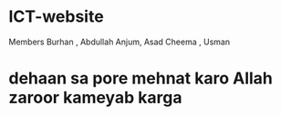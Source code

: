 # ICT-website
Members Burhan , Abdullah Anjum, Asad Cheema , Usman 
<h1>dehaan sa pore mehnat karo Allah zaroor kameyab karga </h1>
